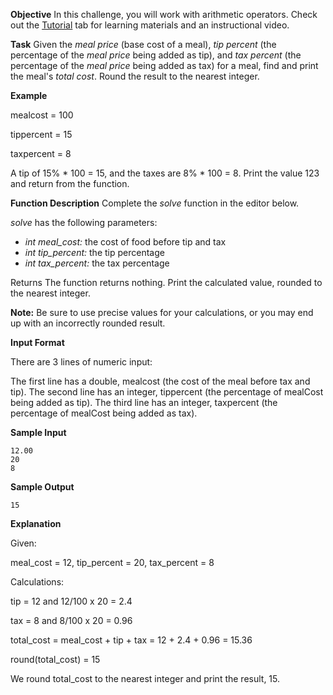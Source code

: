 **Objective**
In this challenge, you will work with arithmetic operators. Check out the [Tutorial](https://www.hackerrank.com/challenges/30-operators/tutorial) tab for learning materials and an instructional video.

**Task**
Given the *meal price* (base cost of a meal), *tip percent* (the percentage of the *meal price* being added as tip), and *tax percent* (the percentage of the *meal price* being added as tax) for a meal, find and print the meal's *total cost*. Round the result to the nearest integer.

**Example**

mealcost = 100

tippercent = 15

taxpercent = 8

A tip of 15% * 100 = 15, and the taxes are 8% * 100 = 8. Print the value 123 and return from the function.

**Function Description**
Complete the *solve* function in the editor below.

*solve* has the following parameters:

- *int meal_cost:* the cost of food before tip and tax
- *int tip_percent:* the tip percentage
- *int tax_percent:* the tax percentage

Returns The function returns nothing. Print the calculated value, rounded to the nearest integer.

**Note:** Be sure to use precise values for your calculations, or you may end up with an incorrectly rounded result.

**Input Format**

There are 3 lines of numeric input:

The first line has a double, mealcost (the cost of the meal before tax and tip).
The second line has an integer, tippercent (the percentage of mealCost being added as tip).
The third line has an integer, taxpercent (the percentage of mealCost being added as tax).

**Sample Input**

```
12.00
20
8
```

**Sample Output**

```
15
```

**Explanation**

Given:

meal_cost = 12, tip_percent = 20, tax_percent = 8



Calculations:

tip = 12 and 12/100 x 20 = 2.4

tax = 8 and 8/100 x 20 = 0.96

total_cost = meal_cost + tip + tax = 12 + 2.4 + 0.96 = 15.36

round(total_cost) = 15

We round total_cost to the nearest integer and print the result, 15.